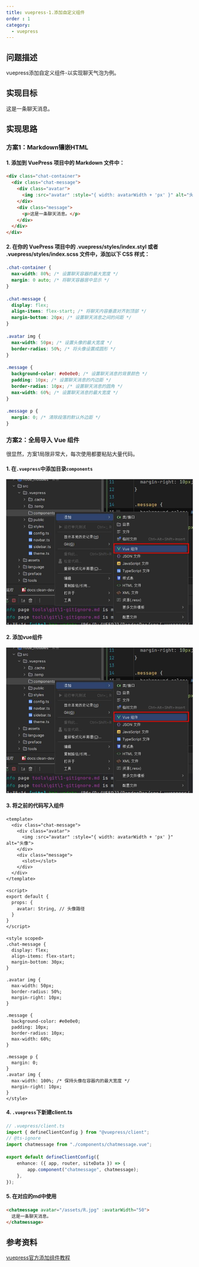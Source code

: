 ```yaml
---
title: vuepress-1.添加自定义组件
order : 1
category:
  - vuepress
---
```


## 问题描述

vuepress添加自定义组件-以实现聊天气泡为例。

## 实现目标
<chatmessage avatar="../../assets/emoji/ybk.png" :avatarWidth="40">
  这是一条聊天消息。
</chatmessage>

## 实现思路

### 方案1：Markdown镶嵌HTML

#### 1. 添加到 VuePress 项目中的 Markdown 文件中：
``` markdown
<div class="chat-container">
  <div class="chat-message">
    <div class="avatar">
      <img :src="avatar" :style="{ width: avatarWidth + 'px' }" alt="头像">
    </div>
    <div class="message">
      <p>这是一条聊天消息。</p>
    </div>
  </div>
</div>

```
#### 2. 在你的 VuePress 项目中的 .vuepress/styles/index.styl 或者 .vuepress/styles/index.scss 文件中，添加以下 CSS 样式：
``` css
.chat-container {
  max-width: 80%; /* 设置聊天容器的最大宽度 */
  margin: 0 auto; /* 将聊天容器居中显示 */
}

.chat-message {
  display: flex;
  align-items: flex-start; /* 将聊天内容垂直对齐到顶部 */
  margin-bottom: 20px; /* 设置聊天消息之间的间距 */
}

.avatar img {
  max-width: 50px; /* 设置头像的最大宽度 */
  border-radius: 50%; /* 将头像设置成圆形 */
}

.message {
  background-color: #e0e0e0; /* 设置聊天消息的背景颜色 */
  padding: 10px; /* 设置聊天消息的内边距 */
  border-radius: 10px; /* 设置聊天消息的圆角 */
  max-width: 60%; /* 设置聊天消息的最大宽度 */
}

.message p {
  margin: 0; /* 清除段落的默认外边距 */
}
```
### 方案2：全局导入 Vue 组件

<chatmessage avatar="../../assets/emoji/ybk.png" :avatarWidth="40">
很显然，方案1局限非常大，每次使用都要粘贴大量代码。
</chatmessage>

#### 1. 在`.vuepress`中添加目录`components`

![add vue comps.jpg](assets%2Fadd%20vue%20comps.jpg)

#### 2. 添加vue组件

![add vue comps.jpg](assets%2Fadd%20vue%20comps.jpg)

#### 3. 将之前的代码写入组件

``` vue
<template>
  <div class="chat-message">
    <div class="avatar">
      <img :src="avatar" :style="{ width: avatarWidth + 'px' }" alt="头像">
    </div>
    <div class="message">
      <slot></slot>
    </div>
  </div>
</template>

<script>
export default {
  props: {
    avatar: String, // 头像路径
  }
}
</script>

<style scoped>
.chat-message {
  display: flex;
  align-items: flex-start;
  margin-bottom: 30px;
}

.avatar img {
  max-width: 50px;
  border-radius: 50%;
  margin-right: 10px;
}

.message {
  background-color: #e0e0e0;
  padding: 10px;
  border-radius: 10px;
  max-width: 60%;
}

.message p {
  margin: 0;
}
.avatar img {
  max-width: 100%; /* 保持头像在容器内的最大宽度 */
  margin-right: 10px;
}
</style>

```

#### 4. `.vuepress`下新建client.ts

```ts
// .vuepress/client.ts
import { defineClientConfig } from "@vuepress/client";
// @ts-ignore
import chatmessage from "./components/chatmessage.vue";

export default defineClientConfig({
    enhance: ({ app, router, siteData }) => {
        app.component("chatmessage", chatmessage);
    },
});

```
#### 5. 在对应的md中使用

```markdown
<chatmessage avatar="/assets/R.jpg" :avatarWidth="50">
  这是一条聊天消息。
</chatmessage>
```

## 参考资料
[vuepress官方添加组件教程](https://vuejs.press/zh/reference/plugin/register-components.html)
